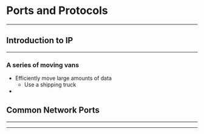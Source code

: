 # Ports and Protocols

---
## Introduction to IP
---
### A series of moving vans
- Efficiently move large amounts of data
	- Use a shipping truck
- 

## Common Network Ports
---




---
